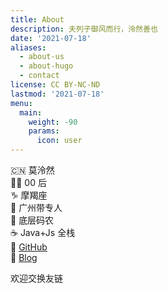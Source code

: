 ```yaml
---
title: About
description: 夫列子御风而行，泠然善也
date: '2021-07-18'
aliases:
  - about-us
  - about-hugo
  - contact
license: CC BY-NC-ND
lastmod: '2021-07-18'
menu:
  main:
    weight: -90
    params:
      icon: user
---
```


🇨🇳 莫泠然  
🧑🏻 00 后  
♑ 摩羯座  
🏫 广州带专人  
🧱 底层码农  
☕ Java+Js 全栈  
🤺 [GitHub](https://github.com/moreant/)  
📃 [Blog](https://blog.haloless.com/)

欢迎交换友链
